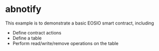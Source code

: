 # abnotify

This example is to demonstrate a basic EOSIO smart contract, including

- Define contract actions
- Define a table
- Perform read/write/remove operations on the table
